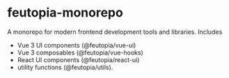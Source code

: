 # feutopia-monorepo

A monorepo for modern frontend development tools and libraries. Includes

- Vue 3 UI components (@feutopia/vue-ui)
- Vue 3 composables (@feutopia/vue-hooks)
- React UI components (@feutopia/react-ui)
- utility functions (@feutopia/utils).
